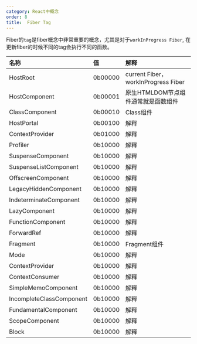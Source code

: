 ```yaml
---
category: React中概念
order: 8
title:  Fiber Tag
---
```


Fiber的`tag`是fiber概念中非常重要的概念，尤其是对于`workInProgress Fiber`, 在更新fiber的时候不同的tag会执行不同的函数。

| 名称                     | 值      | 解释                                |
| :----------------------- | :------ | :---------------------------------- |
| HostRoot                 | 0b00000 | current Fiber，workInProgress Fiber |
| HostComponent            | 0b00001 | 原生HTMLDOM节点组件通常就是函数组件 |
| ClassComponent           | 0b00010 | Class组件                           |
| HostPortal               | 0b00100 | 解释                                |
| ContextProvider          | 0b01000 | 解释                                |
| Profiler                 | 0b10000 | 解释                                |
| SuspenseComponent        | 0b10000 | 解释                                |
| SuspenseListComponent    | 0b10000 | 解释                                |
| OffscreenComponent       | 0b10000 | 解释                                |
| LegacyHiddenComponent    | 0b10000 | 解释                                |
| IndeterminateComponent   | 0b10000 | 解释                                |
| LazyComponent            | 0b10000 | 解释                                |
| FunctionComponent        | 0b10000 | 解释                                |
| ForwardRef               | 0b10000 | 解释                                |
| Fragment                 | 0b10000 | Fragment组件                        |
| Mode                     | 0b10000 | 解释                                |
| ContextProvider          | 0b10000 | 解释                                |
| ContextConsumer          | 0b10000 | 解释                                |
| SimpleMemoComponent      | 0b10000 | 解释                                |
| IncompleteClassComponent | 0b10000 | 解释                                |
| FundamentalComponent     | 0b10000 | 解释                                |
| ScopeComponent           | 0b10000 | 解释                                |
| Block                    | 0b10000 | 解释                                |
